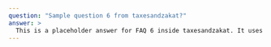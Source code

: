```yaml
---
question: "Sample question 6 from taxesandzakat?"
answer: >
  This is a placeholder answer for FAQ 6 inside taxesandzakat. It uses proper YAML block formatting to avoid any parsing issues.
---
```

